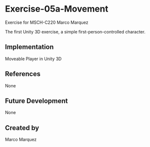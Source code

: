 # Exercise-05a-Movement

Exercise for MSCH-C220 	Marco Marquez

The first Unity 3D exercise, a simple first-person-controlled character.

## Implementation
Moveable Player in Unity 3D

## References

None

## Future Development

None

## Created by 
Marco Marquez

 